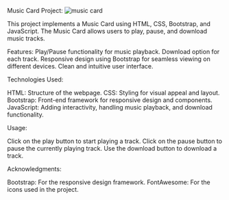 
Music Card Project:
![music card](https://github.com/user-attachments/assets/94c2e7d1-cb71-4526-abb3-2190209164c6)


This project implements a Music Card using HTML, CSS, Bootstrap, and JavaScript. The Music Card allows users to play, pause, and download music tracks.

Features:
Play/Pause functionality for music playback.
Download option for each track.
Responsive design using Bootstrap for seamless viewing on different devices.
Clean and intuitive user interface.

Technologies Used:

HTML: Structure of the webpage.
CSS: Styling for visual appeal and layout.
Bootstrap: Front-end framework for responsive design and components.
JavaScript: Adding interactivity, handling music playback, and download functionality.

Usage:

Click on the play button to start playing a track.
Click on the pause button to pause the currently playing track.
Use the download button to download a track.

Acknowledgments:

Bootstrap: For the responsive design framework.
FontAwesome: For the icons used in the project.
